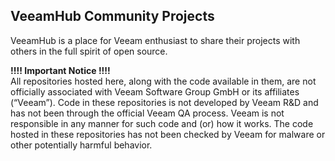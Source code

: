 ## VeeamHub Community Projects
VeeamHub is a place for Veeam enthusiast to share their projects with others in the full spirit of open source.

**!!!! Important Notice !!!!**\
All repositories hosted here, along with the code available in them, are not officially associated with Veeam Software Group GmbH or its affiliates (“Veeam”).  Code in these repositories is not developed by Veeam R&D and has not been through the official Veeam QA process.  Veeam is not responsible in any manner for such code and (or) how it works.  The code hosted in these repositories has not been checked by Veeam for malware or other potentially harmful behavior.

